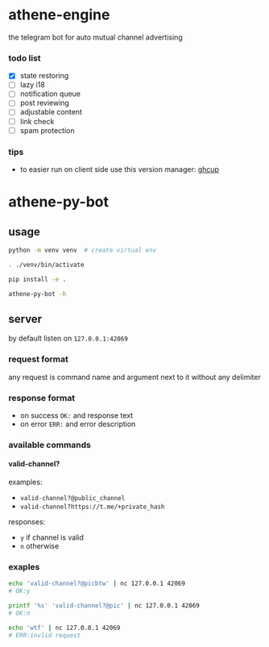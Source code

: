# athene-engine
the telegram bot for auto mutual channel advertising

### todo list
  - [x] state restoring
  - [ ] lazy i18
  - [ ] notification queue
  - [ ] post reviewing
  - [ ] adjustable content
  - [ ] link check
  - [ ] spam protection

### tips

- to easier run on client side use this version manager: [ghcup](https://www.haskell.org/ghcup/)


# athene-py-bot

## usage
```sh
python -m venv venv  # create virtual env

. ./venv/bin/activate

pip install -e .

athene-py-bot -h
```

## server

by default listen on `127.0.0.1:42069`

### request format
any request is command name and argument next to it without any delimiter

### response format
* on success `OK:` and response text
* on error `ERR:` and error description

### available commands

#### valid-channel?

examples:
* `valid-channel?@public_channel`
* `valid-channel?https://t.me/+private_hash`

responses:
* `y` if channel is valid
* `n` otherwise

### exaples
```sh
echo 'valid-channel?@picbtw' | nc 127.0.0.1 42069
# OK:y

printf '%s' 'valid-channel?@pic' | nc 127.0.0.1 42069
# OK:n

echo 'wtf' | nc 127.0.0.1 42069
# ERR:invlid request
```

